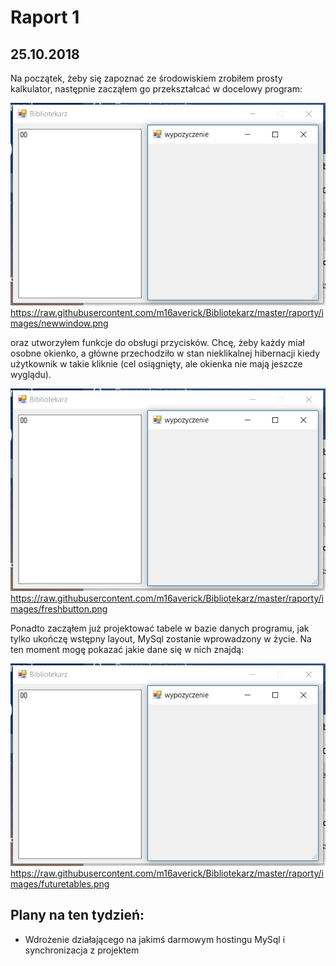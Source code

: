 # Raport 1
## 25.10.2018

Na początek, żeby się zapoznać ze środowiskiem zrobiłem prosty kalkulator, następnie zacząłem go przekształcać w docelowy program:

![Alt text](/raporty/images/newwindow.png?raw=true "Nowe okno") https://raw.githubusercontent.com/m16averick/Bibliotekarz/master/raporty/images/newwindow.png

oraz utworzyłem funkcje do obsługi przycisków. Chcę, żeby każdy miał osobne okienko, a główne przechodziło w stan nieklikalnej hibernacji kiedy użytkownik w takie kliknie (cel osiągnięty, ale okienka nie mają jeszcze wyglądu).

![Alt text](/raporty/images/newwindow.png?raw=true "Nowe przyciski") https://raw.githubusercontent.com/m16averick/Bibliotekarz/master/raporty/images/freshbutton.png

Ponadto zacząłem już projektować tabele w bazie danych programu, jak tylko ukończę wstępny layout, MySql zostanie wprowadzony w życie. Na ten moment mogę pokazać jakie dane się w nich znajdą:

![Alt text](/raporty/images/newwindow.png?raw=true "Projekt docelowych tabel") https://raw.githubusercontent.com/m16averick/Bibliotekarz/master/raporty/images/futuretables.png

## Plany na ten tydzień:
* Wdrożenie działającego na jakimś darmowym hostingu MySql i synchronizacja z projektem